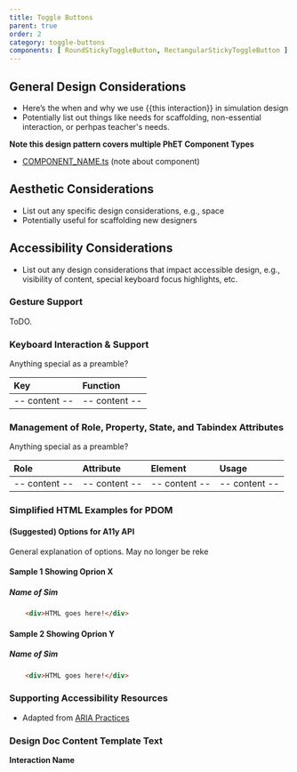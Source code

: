 ```yaml
---
title: Toggle Buttons
parent: true
order: 2
category: toggle-buttons
components: [ RoundStickyToggleButton, RectangularStickyToggleButton ]
---
```


## General Design Considerations

* Here’s the when and why we use {{this interaction}} in simulation design
* Potentially list out things like needs for scaffolding, non-essential interaction, or perhpas teacher's needs.

**Note this design pattern covers multiple PhET Component Types**

* [COMPONENT_NAME.ts](../js/COMPONENT_NAME.ts) (note about component)

## Aesthetic Considerations

* List out any specific design considerations, e.g., space
* Potentially useful for scaffolding new designers

## Accessibility Considerations

* List out any design considerations that impact accessible design, e.g., visibility of content, special keyboard focus
  highlights, etc.

### Gesture Support

ToDO.

### Keyboard Interaction & Support

Anything special as a preamble?

| Key           | Function      |
|:--------------|:--------------|
| -- content -- | -- content -- |

### Management of Role, Property, State, and Tabindex Attributes

Anything special as a preamble?

| Role          | Attribute     | Element       | Usage         |
|:--------------|:--------------|:--------------|:--------------|
| -- content -- | -- content -- | -- content -- | -- content -- |

### Simplified HTML Examples for PDOM

#### (Suggested) Options for A11y API

General explanation of options.
May no longer be reke

#### Sample 1 Showing Oprion X

##### Name of Sim

```html
	<div>HTML goes here!</div>
```

#### Sample 2 Showing Oprion Y

##### Name of Sim

```html
	<div>HTML goes here!</div>
```

### Supporting Accessibility Resources

* Adapted from [ARIA Practices]()

### Design Doc Content Template Text

**Interaction Name**


